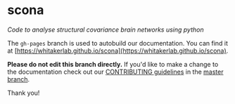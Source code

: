 # scona

*Code to analyse structural covariance brain networks using python*

The `gh-pages` branch is used to autobuild our documentation. You can find it at [https://whitakerlab.github.io/scona](https://whitakerlab.github.io/scona).

**Please do not edit this branch directly.** If you'd like to make a change to the documentation check out our [CONTRIBUTING guidelines](https://github.com/WhitakerLab/scona/blob/master/CONTRIBUTING.md) in the [master branch](https://github.com/WhitakerLab/scona/tree/master).

Thank you!
